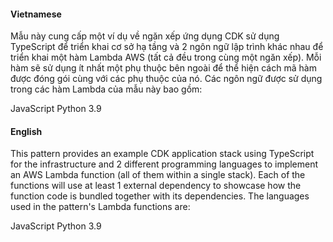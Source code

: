 #### Vietnamese
Mẫu này cung cấp một ví dụ về ngăn xếp ứng dụng CDK sử dụng TypeScript để triển khai cơ sở hạ tầng và 2 ngôn ngữ lập trình khác nhau để triển khai một hàm Lambda AWS (tất cả đều trong cùng một ngăn xếp). Mỗi hàm sẽ sử dụng ít nhất một phụ thuộc bên ngoài để thể hiện cách mã hàm được đóng gói cùng với các phụ thuộc của nó. Các ngôn ngữ được sử dụng trong các hàm Lambda của mẫu này bao gồm:

JavaScript
Python 3.9


#### English
This pattern provides an example CDK application stack using TypeScript for the infrastructure and 2 different programming languages to implement an AWS Lambda function (all of them within a single stack). Each of the functions will use at least 1 external dependency to showcase how the function code is bundled together with its dependencies. The languages used in the pattern's Lambda functions are:

JavaScript
Python 3.9
